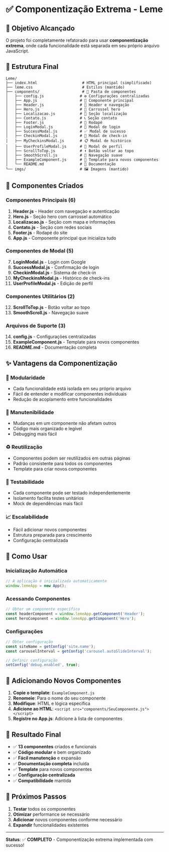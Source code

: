 # ✅ Componentização Extrema - Leme

## 🎯 Objetivo Alcançado

O projeto foi completamente refatorado para usar **componentização extrema**, onde cada funcionalidade está separada em seu próprio arquivo JavaScript.

## 📁 Estrutura Final

```
Leme/
├── index.html                    # HTML principal (simplificado)
├── leme.css                      # Estilos (mantido)
├── components/                   # 📁 Pasta de componentes
│   ├── config.js                # ⚙️ Configurações centralizadas
│   ├── App.js                   # 🚀 Componente principal
│   ├── Header.js                # 🧭 Header e navegação
│   ├── Hero.js                  # 🎠 Carrossel hero
│   ├── Localizacao.js           # 📍 Seção localização
│   ├── Contato.js               # 📞 Seção contato
│   ├── Footer.js                # 🦶 Rodapé
│   ├── LoginModal.js            # 🔐 Modal de login
│   ├── SuccessModal.js          # ✅ Modal de sucesso
│   ├── CheckinModal.js          # 📍 Modal de check-in
│   ├── MyCheckinsModal.js       # 📋 Modal de histórico
│   ├── UserProfileModal.js      # 👤 Modal de perfil
│   ├── ScrollToTop.js           # ⬆️ Botão voltar ao topo
│   ├── SmoothScroll.js          # 🎯 Navegação suave
│   ├── ExampleComponent.js      # 📝 Template para novos componentes
│   └── README.md                # 📖 Documentação
└── imgs/                        # 🖼️ Imagens (mantido)
```

## 🔧 Componentes Criados

### Componentes Principais (6)
1. **Header.js** - Header com navegação e autenticação
2. **Hero.js** - Seção hero com carrossel automático
3. **Localizacao.js** - Seção com mapa e informações
4. **Contato.js** - Seção com redes sociais
5. **Footer.js** - Rodapé do site
6. **App.js** - Componente principal que inicializa tudo

### Componentes de Modal (5)
7. **LoginModal.js** - Login com Google
8. **SuccessModal.js** - Confirmação de login
9. **CheckinModal.js** - Sistema de check-in
10. **MyCheckinsModal.js** - Histórico de check-ins
11. **UserProfileModal.js** - Edição de perfil

### Componentes Utilitários (2)
12. **ScrollToTop.js** - Botão voltar ao topo
13. **SmoothScroll.js** - Navegação suave

### Arquivos de Suporte (3)
14. **config.js** - Configurações centralizadas
15. **ExampleComponent.js** - Template para novos componentes
16. **README.md** - Documentação completa

## ✨ Vantagens da Componentização

### 🎯 Modularidade
- Cada funcionalidade está isolada em seu próprio arquivo
- Fácil de entender e modificar componentes individuais
- Redução de acoplamento entre funcionalidades

### 🔧 Manutenibilidade
- Mudanças em um componente não afetam outros
- Código mais organizado e legível
- Debugging mais fácil

### ♻️ Reutilização
- Componentes podem ser reutilizados em outras páginas
- Padrão consistente para todos os componentes
- Template para criar novos componentes

### 🧪 Testabilidade
- Cada componente pode ser testado independentemente
- Isolamento facilita testes unitários
- Mock de dependências mais fácil

### 📈 Escalabilidade
- Fácil adicionar novos componentes
- Estrutura preparada para crescimento
- Configuração centralizada

## 🚀 Como Usar

### Inicialização Automática
```javascript
// A aplicação é inicializada automaticamente
window.lemeApp = new App();
```

### Acessando Componentes
```javascript
// Obter um componente específico
const headerComponent = window.lemeApp.getComponent('Header');
const heroComponent = window.lemeApp.getComponent('Hero');
```

### Configurações
```javascript
// Obter configuração
const siteName = getConfig('site.name');
const carouselInterval = getConfig('carousel.autoSlideInterval');

// Definir configuração
setConfig('debug.enabled', true);
```

## 📝 Adicionando Novos Componentes

1. **Copie o template**: `ExampleComponent.js`
2. **Renomeie**: Para o nome do seu componente
3. **Modifique**: HTML e lógica específica
4. **Adicione ao HTML**: `<script src="components/SeuComponente.js"></script>`
5. **Registre no App.js**: Adicione à lista de componentes

## 🎉 Resultado Final

- ✅ **13 componentes** criados e funcionais
- ✅ **Código modular** e bem organizado
- ✅ **Fácil manutenção** e expansão
- ✅ **Documentação completa** incluída
- ✅ **Template** para novos componentes
- ✅ **Configuração centralizada**
- ✅ **Compatibilidade** mantida

## 🔄 Próximos Passos

1. **Testar** todos os componentes
2. **Otimizar** performance se necessário
3. **Adicionar** novos componentes conforme necessário
4. **Expandir** funcionalidades existentes

---

**Status**: ✅ **COMPLETO** - Componentização extrema implementada com sucesso! 